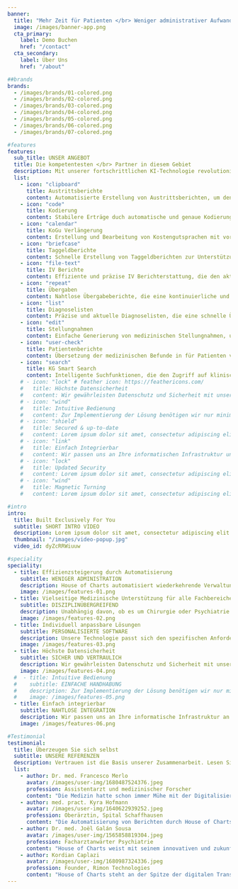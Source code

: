 ```yaml
---
banner:
  title: "Mehr Zeit für Patienten </br> Weniger administrativer Aufwand"
  image: /images/banner-app.png
  cta_primary:
    label: Demo Buchen
    href: "/contact"
  cta_secondary:
    label: Über Uns
    href: "/about"

##brands
brands:
  - /images/brands/01-colored.png
  - /images/brands/02-colored.png
  - /images/brands/03-colored.png
  - /images/brands/04-colored.png
  - /images/brands/05-colored.png
  - /images/brands/06-colored.png
  - /images/brands/07-colored.png

#features
features:
  sub_title: UNSER ANGEBOT
  title: Die kompetentesten </br> Partner in diesem Gebiet
  description: Mit unserer fortschrittlichen KI-Technologie revolutionieren wir die medizinische Dokumentation und vereinfachen administrative Prozesse. Durch die Automatisierung wiederkehrender Aufgaben unterstützen wir medizinisches Personal dabei, sich mehr auf ihre Kernaufgaben zu fokussieren.
  list:
    - icon: "clipboard"
      title: Austrittsberichte
      content: Automatisierte Erstellung von Austrittsberichten, um den Übergang von der stationären zur ambulanten Behandlung nahtlos zu gestalten.
    - icon: "code"
      title: Kodierung
      content: Stabilere Erträge duch automatische und genaue Kodierung medizinischer Diagnosen und Prozeduren.
    - icon: "calendar"
      title: KoGu Verlängerung
      content: Erstellung und Bearbeitung von Kostengutsprachen mit vordefinierten Templates.
    - icon: "briefcase"
      title: Taggeldberichte
      content: Schnelle Erstellung von Taggeldberichten zur Unterstützung finanzieller Ansprüche von Patienten.
    - icon: "file-text"
      title: IV Berichte
      content: Effiziente und präzise IV Berichterstattung, die den aktuellen gesetzlichen Standards entspricht.
    - icon: "repeat"
      title: Übergaben
      content: Nahtlose Übergabeberichte, die eine kontinuierliche und qualitativ hochwertige Patientenversorgung sicherstellen.
    - icon: "list"
      title: Diagnoselisten
      content: Präzise und aktuelle Diagnoselisten, die eine schnelle Übersicht über Patientenbedingungen ermöglichen.
    - icon: "edit"
      title: Stellungnahmen
      content: Einfache Generierung von medizinischen Stellungnahmen, unterstützt durch klinische Datenintegration.
    - icon: "user-check"
      title: Patientenberichte
      content: Übersetzung der medizinischen Befunde in für Patienten verständliche Sprache.
    - icon: "search"
      title: KG Smart Search
      content: Intelligente Suchfunktionen, die den Zugriff auf klinische Informationen vereinfachen und beschleunigen.
    # - icon: "lock" # feather icon: https://feathericons.com/
    #   title: Höchste Datensicherheit
    #   content: Wir gewährleisten Datenschutz und Sicherheit mit unseren stets aktuellen und robusten Sicherheitsmassnahmen.
    # - icon: "wind"
    #   title: Intuitive Bedienung
    #   content: Zur Implementierung der Lösung benötigen wir nur minimale ärztliche Ressourcen.
    # - icon: "shield"
    #   title: Secured & up-to-date
    #   content: Lorem ipsum dolor sit amet, consectetur adipiscing elit. Neque enim id diam ornare volutpat in sagitis, aliquet. Arcu cursus
    # - icon: "link"
    #   title: Einfach Integrierbar
    #   content: Wir passen uns an Ihre informatischen Infrastruktur und integrieren unsere Lösung in Ihr klinisches Informationssystem.
    # - icon: "lock"
    #   title: Updated Security
    #   content: Lorem ipsum dolor sit amet, consectetur adipiscing elit. Neque enim id diam ornare volutpat in sagitis, aliquet. Arcu cursus
    # - icon: "wind"
    #   title: Magnetic Turning
    #   content: Lorem ipsum dolor sit amet, consectetur adipiscing elit. Neque enim id diam ornare volutpat in sagitis, aliquet. Arcu cursus

#intro
intro:
  title: Built Exclusively For You
  subtitle: SHORT INTRO VIDEO
  description: Lorem ipsum dolor sit amet, consectetur adipiscing elit. Morbi egestas </br> Werat viverra id et aliquet. vulputate egestas sollicitudin.
  thumbnail: "/images/video-popup.jpg"
  video_id: dyZcRRWiuuw

#speciality
speciality:
  - title: Effizienzsteigerung durch Automatisierung
    subtitle: WENIGER ADMINISTRATION
    description: House of Charts automatisiert wiederkehrende Verwaltungsaufgaben, wie die Erstellung von Austrittsberichten und die Zusammenfassung von Verlaufseinträgen. Das spart Zeit und ermöglicht es dem medizinischen Personal, sich auf die Patientenversorgung zu konzentrieren.
    image: /images/features-01.png
  - title: Vielseitige Medizinische Unterstützung für alle Fachbereiche
    subtitle: DISZIPLINÜBERGREIFEND
    description: Unabhängig davon, ob es um Chirurgie oder Psychiatrie geht, bietet House of Charts Vielseitigkeit in allen medizinischen Fachbereichen, um Flexibilität und Komfort zu gewährleisten.
    image: /images/features-02.png
  - title: Individuell anpassbare Lösungen
    subtitle: PERSONALISIERTE SOFTWARE
    description: Unsere Technologie passt sich den spezifischen Anforderungen Ihrer Klinik an. Von der direkten Integration in das Klinikinformationssystem bis hin zur massgeschneidert Konfiguration unseres Portals – wir stellen sicher, dass unsere Lösungen Ihre Arbeitsabläufe optimal unterstützen.
    image: /images/features-03.png
  - title: Höchste Datensicherheit
    subtitle: SICHER UND VERTRAULICH
    description: Wir gewährleisten Datenschutz und Sicherheit mit unseren stets aktuellen und robusten Sicherheitsmassnahmen. Ihre Daten sind bei uns in sicheren Händen.
    image: /images/features-04.png
  #  - title: Intuitive Bedienung
  #    subtitle: EINFACHE HANDHABUNG
  #    description: Zur Implementierung der Lösung benötigen wir nur minimale ärztliche Ressourcen. Unsere Plattform ist benutzerfreundlich und leicht zu erlernen.
  #    image: /images/features-05.png
  - title: Einfach integrierbar
    subtitle: NAHTLOSE INTEGRATION
    description: Wir passen uns an Ihre informatische Infrastruktur an und integrieren unsere Lösung nahtlos in Ihre bestehenden Prozesse. Einfachheit und Effizienz stehen im Vordergrund.
    image: /images/features-06.png

#Testimonial
testimonial:
  title: Überzeugen Sie sich selbst
  subtitle: UNSERE REFERENZEN
  description: Vertrauen ist die Basis unserer Zusammenarbeit. Lesen Sie, was Fachleute aus dem Gesundheitswesen über ihre Erfahrungen mit House of Charts berichten. </br> Unsere Technologie hat ihnen geholfen, den administrativen Aufwand zu minimieren und die Qualität der Patientenversorgung zu verbessern.
  list:
    - author: Dr. med. Francesco Merlo
      avatar: /images/user-img/1680487524376.jpeg
      profession: Assistentarzt und medizinischer Forscher
      content: "Die Medizin hatte schon immer Mühe mit der Digitalisierung schrittzuhalten. Noch nie verbrachten Ärzte und Ärztinnen so viel Zeit mit administrativen Tätigkeiten. HouseofCharts leistet seinen Beitrag dazu bei, dass Krankenhäuser die aktuellen technologischen Fortschritte nutzen und endlich zeitgemäss arbeiten können. So haben wir in Zukunft wieder mehr Zeit für den direkten Kontakt mit Patienten und Patientinnen."
    - author: med. pract. Kyra Hofmann
      avatar: /images/user-img/1640622939252.jpeg
      profession: Oberärztin, Spital Schaffhausen
      content: "Die Automatisierung von Berichten durch House of Charts ist eine Innovation, die den medizinischen Alltag revolutionieren kann. In meiner persönlichen Testphase war ich von der Qualität und der Schnelligkeit der erstellten Berichte beeindruckt. Mit House of Charts haben wir eine Lösung zur Reduktion ärztlicher administrativer Aufgaben und gewinnen im klinischen Alltag Zeit für was wirklich wichtig ist: die Zeit am Patienten und die klinische und operative Ausbildung unserer Assistenzärzte/-innen."
    - author: Dr. med. Joël Galán Sousa
      avatar: /images/user-img/1565858819304.jpeg
      profession: Facharztanwärter Psychiatrie
      content: "House of Charts weist mit seinem innovativen und zukunftsweisenden Ansatz der KI-basierten Analyse und Verarbeitung von anonymisierten Patientendaten endlich den Weg in eine Zukunft, in der zeitaufwändige administrativen Aufgaben und Prozesse semiautomatisiert abgewickelt werden und somit Ressourcen für das freimachen, was die Medizin im Kern ausmacht: Die Zeit am Patienten!"
    - author: Kordian Caplazi
      avatar: /images/user-img/1680987324336.jpeg
      profession: Founder, Rimon Technologies
      content: "House of Charts steht an der Spitze der digitalen Transformation im Gesundheitswesen. Ihre Fähigkeit, eng mit Kunden zusammenzuarbeiten und massgeschneiderte Lösungen zu liefern, die echte Probleme lösen, ist bemerkenswert. Svens klinische Erfahrung, kombiniert mit Emmanuels fundiertem technischen Wissen in den Bereichen maschinelles Lernen, KI und Softwareentwicklung, macht sie zu einem unschlagbaren Team. Sie sind wahrhaftig Experten in dem, was sie tun."
---
```

